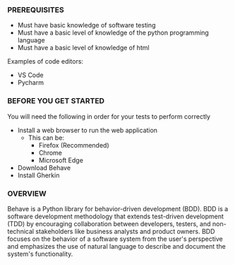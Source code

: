### PREREQUISITES
- Must have basic knowledge of software testing
- Must have a basic level of knowledge of the python programming language
- Must have a basic level of knowledge of html

Examples of code editors:
- VS Code
- Pycharm

### BEFORE YOU GET STARTED
You will need the following in order for your tests to perform correctly

- Install a web browser to run the web application
    - This can be:
        - Firefox (Recommended)
        - Chrome
        - Microsoft Edge
- Download Behave
- Install Gherkin

### OVERVIEW
Behave is a Python library for behavior-driven development (BDD). BDD is a software development methodology that extends test-driven development (TDD) by encouraging collaboration between developers, testers, and non-technical stakeholders like business analysts and product owners. BDD focuses on the behavior of a software system from the user's perspective and emphasizes the use of natural language to describe and document the system's functionality.